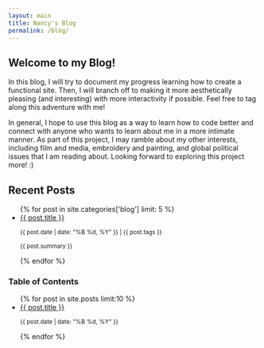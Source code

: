 ```yaml
---
layout: main
title: Nancy's Blog
permalink: /blog/
---
```


<div class="content-wrapper">
    <div class="recent-posts">
        <h2>Welcome to my Blog!</h2>
        <p>In this blog, I will try to document my progress learning how to create a functional site. Then, I will branch off to making it more aesthetically pleasing (and interesting) with more interactivity if possible. Feel free to tag along this adventure with me!</p>
        <p>In general, I hope to use this blog as a way to learn how to code better and connect with anyone who wants to learn about me in a more intimate manner. As part of this project, I may ramble about my other interests, including film and media, embroidery and painting, and global political issues that I am reading about. Looking forward to exploring this project more! :)</p>
        <h2>Recent Posts</h2>
            <ul>
                {% for post in site.categories['blog'] limit: 5 %}
                     <li>
                        <a href="{{ post.url | relative_url }}">{{ post.title }} </a>
                        <p><small>{{ post.date | date: "%B %d, %Y" }} | {{ post.tags }}</small></p>
                        <p><small>{{ post.summary }}</small></p>
                    </li>
                {% endfor %}
            </ul>
    </div>

<div class="sidebar">
    <h3>Table of Contents</h3>
        <ul>
            {% for post in site.posts limit:10 %}
                <li>
                    <a href="{{ post.url | relative_url }}">{{ post.title }}</a>
                    <p><small>{{ post.date | date: "%B %d, %Y" }}</small></p>
                </li>
            {% endfor %}
        </ul>
</div>
</div>